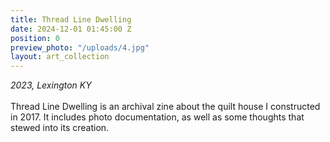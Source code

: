 ```yaml
---
title: Thread Line Dwelling
date: 2024-12-01 01:45:00 Z
position: 0
preview_photo: "/uploads/4.jpg"
layout: art_collection
---
```


*2023, Lexington KY* <br>
<br>
Thread Line Dwelling is an archival zine about the quilt house I constructed in 2017. It includes photo documentation, as well as some thoughts that stewed into its creation.